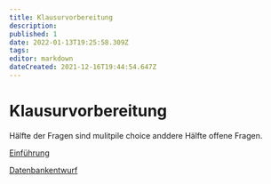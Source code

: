```yaml
---
title: Klausurvorbereitung
description: 
published: 1
date: 2022-01-13T19:25:58.309Z
tags: 
editor: markdown
dateCreated: 2021-12-16T19:44:54.647Z
---
```


# Klausurvorbereitung
Hälfte der Fragen sind mulitpile choice anddere Hälfte offene Fragen.

[Einführung](/fom/semester-2/datenbankmanagement/01_einfuehrung.md)

[Datenbankentwurf](/fom/semester-2/datenbankmanagement/02_datenbankentwurf.md)

<!-- weiter mit Skript 04 -->

